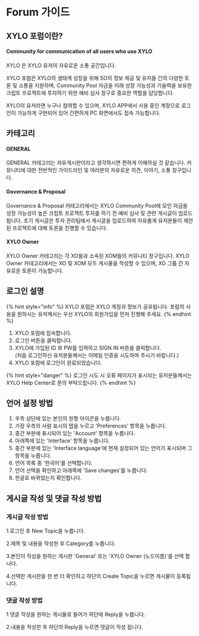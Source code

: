 # Forum 가이드

## XYLO 포럼이란?&#x20;

#### Community for communication of all users who use XYLO&#x20;

XYLO 은 XYLO 유저의 자유로운 소통 공간입니다.&#x20;

XYLO 포럼은 XYLO의 생태계 성장을 위해 SO의 정보 제공 및 유저들 간의 다양한 토론 및 소통을 지원하며, Community Pool 자금을 미래 성장 가능성과 기술력을 보유한 크립토 프로젝트에 투자하기 위한 예비 심사 창구로 중요한 역할을 담당합니다.&#x20;

XYLO의 유저라면 누구나 참여할 수 있으며, XYLO APP에서 사용 중인 계정으로 로그인이 가능하게 구현되어 있어 간편하게 PC 화면에서도 접속 가능합니다.

## 카테고리&#x20;

#### GENERAL&#x20;

GENERAL 카테고리는 자유게시판이라고 생각하시면 편하게 이해하실 것 같습니다. 커뮤니티에 대한 전반적인 가이드라인 및 여러분의 자유로운 의견, 이야기, 소통 창구입니다.

#### Governance & Proposal&#x20;

Governance & Proposal 카테고리에서는 XYLO Community Pool에 모인 자금을 성장 가능성이 높은 크립토 프로젝트 투자를 하기 전 예비 심사 및 관련 게시글이 업로드 됩니다. 초기 게시글은 투자 관리팀에서 게시글을 업로드하여 자유롭게 유저분들이 제안된 프로젝트에 대해 토론을 진행할 수 있습니다.&#x20;

#### XYLO Owner&#x20;

XYLO Owner 카테고리는 각 XO들과 소속된 XOM들의 커뮤니티 창구입니다. XYLO Owner 카테고리에서는 XO 및 XOM 모두 게시물을 작성할 수 있으며, XO 그룹 간 자유로운 토론이 가능합니다.

## 로그인 설명&#x20;

{% hint style="info" %}
XYLO 포럼은 XYLO 계정과 정보가 공유됩니다. 포럼의 사용을 원하시는 유저께서는 우선 XYLO의 회원가입을 먼저 진행해 주세요.
{% endhint %}

1. XYLO 포럼에 접속합니다.
2. 로그인 버튼을 클릭합니다.
3. XYLO에 가입된 ID 와 PW를 입력하고 SIGN IN 버튼을 클릭합니다. \
   (처음 로그인하신 유저분들께서는 이메일 인증을 시도하여 주시기 바랍니다.)
4. XYLO 포럼에 로그인이 완료되었습니다.

{% hint style="danger" %}
로그인 시도 시 오류 페이지가 표시되는 유저분들께서는 XYLO Help Center로 문의 부탁드립니다.
{% endhint %}



## 언어 설정 방법

1. 우측 상단에 있는 본인의 원형 아이콘을 누릅니다.
2. 가장 우측의 사람 표시의 탭을 누르고 'Preferences' 항목을 누릅니다.
3. 중간 부분에 표시되어 있는 'Account' 항목을 누릅니다.
4. 아래쪽에 있는 'Interface' 항목을 누릅니다.
5. 중간 부분에 있는 'Interface language'에 현재 설정되어 있는 언어가 표시되며 그 항목을 누릅니다.
6. 언어 목록 중 '한국어'를 선택합니다.
7. 언어 선택을 확인하고 아래쪽에 'Save changes'를 누릅니다.
8. 한글로 바뀌었는지 확인합니다.

## 게시글 작성 및 댓글 작성 방법

### 게시글 작성 방법

1.로그인 후 New Topic을 누릅니다.&#x20;

2.제목 및 내용을 작성한 후 Category를 누릅니다.&#x20;

3.본인이 작성을 원하는 게시판 'General' 또는 'XYLO Owner (노드이름)'를 선택 합니다.&#x20;

4.선택한 게시판을 한 번 더 확인하고 하단의 Create Topic을 누르면 게시물이 등록됩니다.



### 댓글 작성 방법

1.댓글 작성을 원하는 게시물로 들어가 하단에 Reply을 누릅니다.&#x20;

2.내용을 작성한 후 하단의 Reply을 누르면 댓글이 작성 됩니다.

